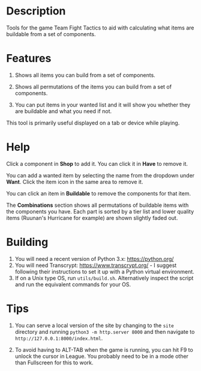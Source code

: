 # Description

Tools for the game Team Fight Tactics to aid with calculating what items are buildable from a set of components.

# Features

1. Shows all items you can build from a set of components.

2. Shows all permutations of the items you can build from a set of components.

3. You can put items in your wanted list and it will show you whether they are buildable and what you need if not.

This tool is primarily useful displayed on a tab or device while playing.

# Help

Click a component in **Shop** to add it. You can click it in **Have** to remove it.

You can add a wanted item by selecting the name from the dropdown under **Want**. Click the item icon in the same area to remove it.

You can click an item in **Buildable** to remove the components for that item.

The **Combinations** section shows all permutations of buildable items with the components you have. Each part is sorted by a tier list and lower quality items (Ruunan's Hurricane for example) are shown slightly faded out.

# Building

1. You will need a recent version of Python 3.x: https://python.org/
2. You will need Transcrypt: https://www.transcrypt.org/ - I suggest following their instructions to set it up with a Python virtual environment.
3. If on a Unix type OS, run `utils/build.sh`. Alternatively inspect the script and run the equivalent commands for your OS.

# Tips

1. You can serve a local version of the site by changing to the `site` directory and running `python3 -m http.server 8000` and then navigate to `http://127.0.0.1:8000/index.html`.

2. To avoid having to ALT-TAB when the game is running, you can hit F9 to unlock the cursor in League. You probably need to be in a mode other than Fullscreen for this to work.
